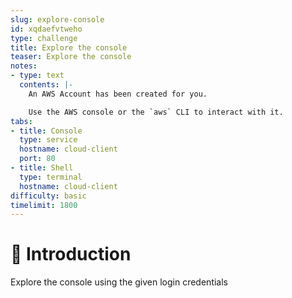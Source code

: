 ```yaml
---
slug: explore-console
id: xqdaefvtweho
type: challenge
title: Explore the console
teaser: Explore the console
notes:
- type: text
  contents: |-
    An AWS Account has been created for you.

    Use the AWS console or the `aws` CLI to interact with it.
tabs:
- title: Console
  type: service
  hostname: cloud-client
  port: 80
- title: Shell
  type: terminal
  hostname: cloud-client
difficulty: basic
timelimit: 1800
---
```

👋 Introduction
===============
Explore the console using the given login credentials